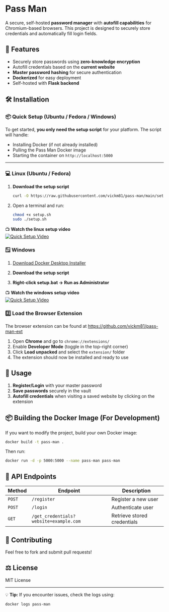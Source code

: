 # Pass Man

A secure, self-hosted **password manager** with **autofill capabilities** for Chromium-based browsers. This project is designed to securely store credentials and automatically fill login fields.

## 🚀 Features
- Securely store passwords using **zero-knowledge encryption**
- Autofill credentials based on the **current website**
- **Master password hashing** for secure authentication
- **Dockerized** for easy deployment
- Self-hosted with **Flask backend**

## 🛠️ Installation

### 📦 Quick Setup (Ubuntu / Fedora / Windows)

To get started, **you only need the setup script** for your platform. The script will handle:
- Installing Docker (if not already installed)
- Pulling the Pass Man Docker image
- Starting the container on `http://localhost:5000`

---

### 💻 Linux (Ubuntu / Fedora)

1. **Download the setup script**  
   ```sh
   curl -O https://raw.githubusercontent.com/vickm81/pass-man/main/setup.sh

2. Open a terminal and run:
   ```sh
   chmod +x setup.sh
   sudo ./setup.sh

📺 **Watch the linux setup video**  
[![Quick Setup Video](https://img.youtube.com/vi/fFgHkIixQ30/0.jpg)](https://www.youtube.com/watch?v=fFgHkIixQ30)



### 🪟 Windows
1. [Download Docker Desktop Installer](https://www.docker.com/products/docker-desktop/)

2. **Download the setup script**

3. **Right-click setup.bat → Run as Administrator**

📺 **Watch the windows setup video**  
[![Quick Setup Video](https://img.youtube.com/vi/19k8imOoTas/0.jpg)](https://www.youtube.com/watch?v=19k8imOoTas)

### 2️⃣ **Load the Browser Extension**
The browser extension can be found at https://github.com/vickm81/pass-man-ext
1. Open **Chrome** and go to `chrome://extensions/`
2. Enable **Developer Mode** (toggle in the top-right corner)
3. Click **Load unpacked** and select the `extension/` folder
4. The extension should now be installed and ready to use

## 🔐 Usage
1. **Register/Login** with your master password
2. **Save passwords** securely in the vault
3. **Autofill credentials** when visiting a saved website by clicking on the extension

## 📦 Building the Docker Image (For Development)
If you want to modify the project, build your own Docker image:
```sh
docker build -t pass-man .
```
Then run:
```sh
docker run -d -p 5000:5000 --name pass-man pass-man
```

## 📝 API Endpoints
| Method | Endpoint | Description |
|--------|----------|-------------|
| `POST` | `/register` | Register a new user |
| `POST` | `/login` | Authenticate user |
| `GET` | `/get_credentials?website=example.com` | Retrieve stored credentials |

## 🤝 Contributing
Feel free to fork and submit pull requests!

## ⚖️ License
MIT License

---
💡 **Tip:** If you encounter issues, check the logs using:
```sh
docker logs pass-man
```

